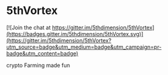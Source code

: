 # 5thVortex

[![Join the chat at https://gitter.im/5thdimension/5thVortex](https://badges.gitter.im/5thdimension/5thVortex.svg)](https://gitter.im/5thdimension/5thVortex?utm_source=badge&utm_medium=badge&utm_campaign=pr-badge&utm_content=badge)

crypto Farming made fun

